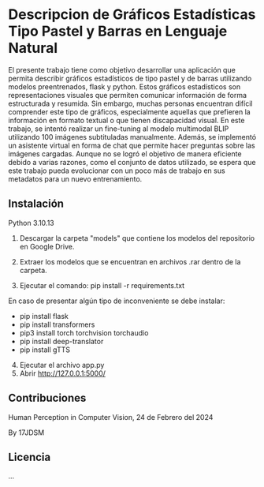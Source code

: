 # Descripcion de Gráficos Estadísticas Tipo Pastel y Barras en Lenguaje Natural

El presente trabajo tiene como objetivo desarrollar una aplicación que permita describir gráficos estadísticos de tipo pastel y de barras utilizando modelos preentrenados, flask y python. Estos gráficos estadísticos son representaciones visuales que permiten comunicar información de forma estructurada y resumida. Sin embargo, muchas personas encuentran difícil comprender este tipo de gráficos, especialmente aquellas que prefieren la información en formato textual o que tienen discapacidad visual. En este trabajo, se intentó realizar un fine-tuning al modelo multimodal BLIP utilizando 100 imágenes subtituladas manualmente. Además, se implementó un asistente virtual en forma de chat que permite hacer preguntas sobre las imágenes cargadas. Aunque no se logró el objetivo de manera eficiente debido a varias razones, como el conjunto de datos utilizado, se espera que este trabajo pueda evolucionar con un poco más de trabajo en sus metadatos para un nuevo entrenamiento.

## Instalación

Python 3.10.13

1. Descargar la carpeta "models" que contiene los modelos del repositorio en Google Drive.
2. Extraer los modelos que se encuentran en archivos .rar dentro de la carpeta.

3. Ejecutar el comando: pip install -r requirements.txt

En caso de presentar algún tipo de inconveniente se debe instalar:

- pip install flask
- pip install transformers
- pip3 install torch torchvision torchaudio
- pip install deep-translator
- pip install gTTS

4. Ejecutar el archivo app.py
5. Abrir http://127.0.0.1:5000/

## Contribuciones
Human Perception in Computer Vision, 24 de Febrero del 2024

By 17JDSM

## Licencia
...
